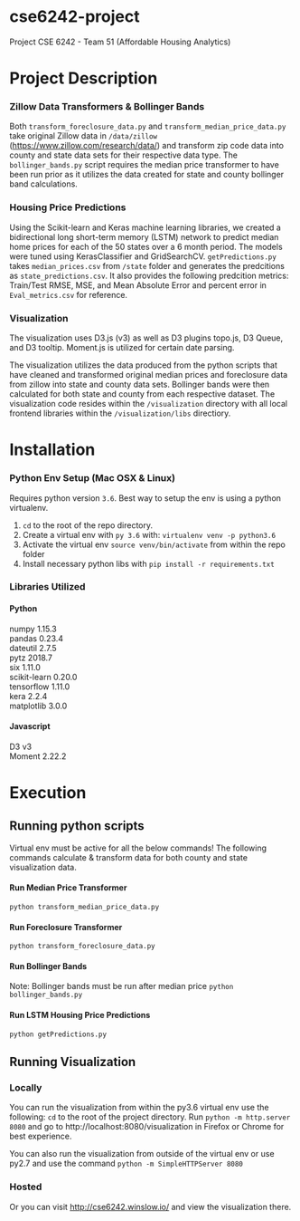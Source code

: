 # cse6242-project
Project CSE 6242 - Team 51 (Affordable Housing Analytics) 

# Project Description
### Zillow Data Transformers & Bollinger Bands
Both `transform_foreclosure_data.py` and `transform_median_price_data.py` take original Zillow data in `/data/zillow` (https://www.zillow.com/research/data/) and transform zip code data into county and state data sets for their respective data type. The `bollinger_bands.py` script requires the median price transformer to have been run prior as it utilizes the data created for state and county bollinger band calculations.

### Housing Price Predictions
Using the Scikit-learn and Keras machine learning libraries, we created a bidirectional long short-term memory (LSTM) network to predict median home prices for each of the 50 states over a 6 month period. The models were tuned using KerasClassifier and GridSearchCV.  `getPredictions.py` takes `median_prices.csv` from `/state` folder and generates the predcitions as `state_predictions.csv`.  It also provides the following predcition metrics: Train/Test RMSE, MSE, and Mean Absolute Error and percent error in `Eval_metrics.csv` for reference.


### Visualization
The visualization uses D3.js (v3) as well as D3 plugins topo.js, D3 Queue, and D3 tooltip.  Moment.js is utilized for certain date parsing.

The visualization utilizes the data produced from the python scripts that have cleaned and transformed original median prices and foreclosure data from zillow into state and county data sets. Bollinger bands were then calculated for both state and county from each respective dataset. The visualization code resides within the `/visualization` directory with all local frontend libraries within the `/visualization/libs` directiory.

# Installation

### Python Env Setup (Mac OSX & Linux)
Requires python version `3.6`. Best way to setup the env is using a python virtualenv.

1. `cd` to the root of the repo directory.
2. Create a virtual env with `py 3.6` with: `virtualenv venv -p python3.6`
3. Activate the virtual env `source venv/bin/activate` from within the repo folder
4. Install necessary python libs with `pip install -r requirements.txt`

### Libraries Utilized

#### Python
numpy 1.15.3  <br />
pandas 0.23.4 <br />
dateutil 2.7.5 <br />
pytz 2018.7 <br />
six 1.11.0 <br />
scikit-learn 0.20.0 <br />
tensorflow 1.11.0 <br />
kera 2.2.4 <br />
matplotlib 3.0.0 <br />

#### Javascript
D3 v3 <br />
Moment 2.22.2

# Execution

## Running python scripts
Virtual env must be active for all the below commands!
The following commands calculate & transform data for both county and state visualization data.

#### Run Median Price Transformer
`python transform_median_price_data.py`

#### Run Foreclosure Transformer
`python transform_foreclosure_data.py`

#### Run Bollinger Bands
Note: Bollinger bands must be run after median price
`python bollinger_bands.py`

#### Run LSTM Housing Price Predictions
`python getPredictions.py` 

## Running Visualization

### Locally
You can run the visualization from within the py3.6 virtual env use the following:
`cd` to the root of the project directory. Run `python -m http.server 8080` and go to http://localhost:8080/visualization in Firefox or Chrome for best experience.

You can also run the visualization from outside of the virtual env or use py2.7 and use the command `python -m SimpleHTTPServer 8080`

### Hosted
Or you can visit http://cse6242.winslow.io/ and view the visualization there.
